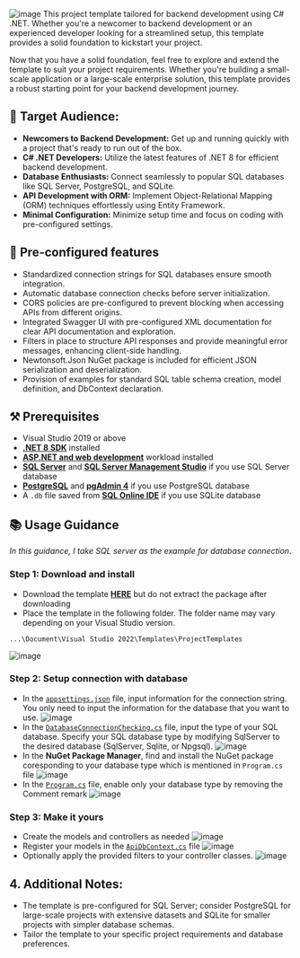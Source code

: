 ![image](https://i.imgur.com/PcgT383.png)
This project template tailored for backend development using C# .NET. Whether you're a newcomer to backend development or an experienced developer looking for a streamlined setup, this template provides a solid foundation to kickstart your project.

Now that you have a solid foundation, feel free to explore and extend the template to suit your project requirements. Whether you're building a small-scale application or a large-scale enterprise solution, this template provides a robust starting point for your backend development journey.

## 🎯 Target Audience:
- **Newcomers to Backend Development:** Get up and running quickly with a project that's ready to run out of the box.
- **C# .NET Developers:** Utilize the latest features of .NET 8 for efficient backend development.
- **Database Enthusiasts:** Connect seamlessly to popular SQL databases like SQL Server, PostgreSQL, and SQLite.
- **API Development with ORM:** Implement Object-Relational Mapping (ORM) techniques effortlessly using Entity Framework.
- **Minimal Configuration:** Minimize setup time and focus on coding with pre-configured settings.

## 🚀 Pre-configured features
- Standardized connection strings for SQL databases ensure smooth integration.
- Automatic database connection checks before server initialization.
- CORS policies are pre-configured to prevent blocking when accessing APIs from different origins.
- Integrated Swagger UI with pre-configured XML documentation for clear API documentation and exploration.
- Filters in place to structure API responses and provide meaningful error messages, enhancing client-side handling.
- Newtonsoft.Json NuGet package is included for efficient JSON serialization and deserialization.
- Provision of examples for standard SQL table schema creation, model definition, and DbContext declaration.

## ⚒️ Prerequisites
- Visual Studio 2019 or above
- [**.NET 8 SDK**](https://dotnet.microsoft.com/en-us/download/dotnet/8.0) installed
- [**ASP.NET and web development**](https://dotnet.microsoft.com/en-us/learn/aspnet/blazor-tutorial/install) workload installed
- [**SQL Server**](https://www.microsoft.com/en-us/sql-server/sql-server-downloads) and [**SQL Server Management Studio**](https://aka.ms/ssmsfullsetup) if you use SQL Server database
- [**PostgreSQL**](https://www.enterprisedb.com/downloads/postgres-postgresql-downloads) and [**pgAdmin 4**](https://www.pgadmin.org/download/pgadmin-4-windows/) if you use PostgreSQL database
- A `.db` file saved from [**SQL Online IDE**](https://sqliteonline.com/) if you use SQLite database

## 📚 Usage Guidance
*In this guidance, I take SQL server as the example for database connection*.
### Step 1: Download and install
- Download the template [**HERE**](https://github.com/phanxuanquang/ASP.NET-Core-Web-API-with-ORM/releases/download/1.0.0/ASP.NET.Core.Web.API.with.Entity.Framework.zip) but do not extract the package after downloading
- Place the template in the following folder. The folder name may vary depending on your Visual Studio version.
```console
...\Document\Visual Studio 2022\Templates\ProjectTemplates
```
![image](https://i.imgur.com/9ufsemT.png)

### Step 2: Setup connection with database
- In the [`appsettings.json`](https://github.com/phanxuanquang/ASP.NET-Core-Web-API-with-ORM/blob/master/ASP.NET%20Core%20Web%20API%20with%20Entity%20Framework/appsettings.json) file, input information for the connection string. You only need to input the information for the database that you want to use.
![image](https://i.imgur.com/zRIQ0rE.png)
- In the [`DatabaseConnectionChecking.cs`](https://github.com/phanxuanquang/ASP.NET-Core-Web-API-with-ORM/blob/master/ASP.NET%20Core%20Web%20API%20with%20Entity%20Framework/Middlewares/DatabaseConnectionChecking.cs) file, input the type of your SQL database. Specify your SQL database type by modifying SqlServer to the desired database (SqlServer, Sqlite, or Npgsql). 
![image](https://i.imgur.com/ooobHmy.png)
- In the **NuGet Package Manager**, find and install the NuGet package coresponding to your database type which is mentioned in `Program.cs` file
![image](https://i.imgur.com/uF5w5z7.png)
- In the [`Program.cs`](https://github.com/phanxuanquang/ASP.NET-Core-Web-API-with-ORM/blob/master/ASP.NET%20Core%20Web%20API%20with%20Entity%20Framework/Program.cs) file, enable only your database type by removing the Comment remark
![image](https://i.imgur.com/RUDU39s.png)

### Step 3: Make it yours
- Create the models and controllers as needed
![image](https://i.imgur.com/xXN8WxL.png)
- Register your models in the [`ApiDbContext.cs`](https://github.com/phanxuanquang/ASP.NET-Core-Web-API-with-ORM/blob/master/ASP.NET%20Core%20Web%20API%20with%20Entity%20Framework/API%20Handler/ApiDbContext.cs) file
![image](https://i.imgur.com/Krbaurp.png)
- Optionally apply the provided filters to your controller classes.
![image](https://i.imgur.com/xON8Uny.png)

## 4. Additional Notes:
- The template is pre-configured for SQL Server; consider PostgreSQL for large-scale projects with extensive datasets and SQLite for smaller projects with simpler database schemas.
- Tailor the template to your specific project requirements and database preferences.
